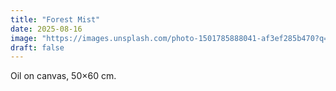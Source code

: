 ```yaml
---
title: "Forest Mist"
date: 2025-08-16
image: "https://images.unsplash.com/photo-1501785888041-af3ef285b470?q=80&w=1600&auto=format&fit=crop"
draft: false
---
```


Oil on canvas, 50×60 cm.
